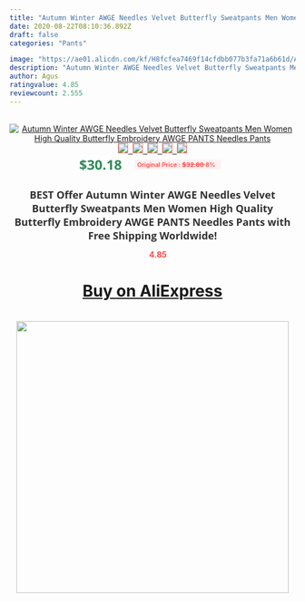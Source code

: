 ```yaml
---
title: "Autumn Winter AWGE Needles Velvet Butterfly Sweatpants Men Women High Quality Butterfly Embroidery AWGE PANTS Needles Pants"
date: 2020-08-22T08:10:36.892Z
draft: false
categories: "Pants"

image: "https://ae01.alicdn.com/kf/H8fcfea7469f14cfdbb077b3fa71a6b61d/Autumn-Winter-AWGE-Needles-Velvet-Butterfly-Sweatpants-Men-Women-High-Quality-Butterfly-Embroidery-AWGE-PANTS-Needles.jpg"
description: "Autumn Winter AWGE Needles Velvet Butterfly Sweatpants Men Women High Quality Butterfly Embroidery AWGE PANTS Needles Pants"
author: Agus
ratingvalue: 4.85
reviewcount: 2.555
---
```

<br>
<div style="text-align: center;">
<a href="https://s.click.aliexpress.com/e/_AMvkQZ" target="_blank" rel="nofollow noopener noreferrer"><img alt="Autumn Winter AWGE Needles Velvet Butterfly Sweatpants Men Women High Quality Butterfly Embroidery AWGE PANTS Needles Pants" class="magnifier-image" src="https://ae01.alicdn.com/kf/H8fcfea7469f14cfdbb077b3fa71a6b61d/Autumn-Winter-AWGE-Needles-Velvet-Butterfly-Sweatpants-Men-Women-High-Quality-Butterfly-Embroidery-AWGE-PANTS-Needles.jpg_640x640.jpg">
<br>
<img style="border:1px solid salmon" src="https://ae01.alicdn.com/kf/H8fcfea7469f14cfdbb077b3fa71a6b61d/Autumn-Winter-AWGE-Needles-Velvet-Butterfly-Sweatpants-Men-Women-High-Quality-Butterfly-Embroidery-AWGE-PANTS-Needles.jpg_120x120.jpg">&nbsp;&nbsp;<img style="border:1px solid salmon" src="https://ae01.alicdn.com/kf/H1d61cf29d5ff47df91da6cdbfe574fd99/Autumn-Winter-AWGE-Needles-Velvet-Butterfly-Sweatpants-Men-Women-High-Quality-Butterfly-Embroidery-AWGE-PANTS-Needles.jpg_120x120.jpg">&nbsp;&nbsp;<img style="border:1px solid salmon" src="https://ae01.alicdn.com/kf/H4aeb00dfc24f4d61b91bc3440af65bc9j/Autumn-Winter-AWGE-Needles-Velvet-Butterfly-Sweatpants-Men-Women-High-Quality-Butterfly-Embroidery-AWGE-PANTS-Needles.jpg_120x120.jpg">&nbsp;&nbsp;<img style="border:1px solid salmon" src="https://ae01.alicdn.com/kf/H23bcb9144035436fb7daadb061918fa11/Autumn-Winter-AWGE-Needles-Velvet-Butterfly-Sweatpants-Men-Women-High-Quality-Butterfly-Embroidery-AWGE-PANTS-Needles.jpg_120x120.jpg">&nbsp;&nbsp;<img style="border:1px solid salmon" src="https://ae01.alicdn.com/kf/H076225990a3b41af8168fd319a593b81e/Autumn-Winter-AWGE-Needles-Velvet-Butterfly-Sweatpants-Men-Women-High-Quality-Butterfly-Embroidery-AWGE-PANTS-Needles.jpg_120x120.jpg"></a></div><br0>
<div style="text-align: center;"><span style="background-color: white; border: 0px; box-sizing: border-box; color: seagreen; display: inline-block; font-family: &quot;open sans&quot; , &quot;arial&quot; , &quot;helvetica&quot; , sans-serif , &quot;heiti&quot;; font-size: 24px; font-stretch: inherit; font-weight: 700; line-height: inherit; margin: 0px 10px 0px 0px; padding: 0px; vertical-align: middle;">$30.18 </span>
<span style="background: rgb(255 , 241 , 241); border-radius: 3px; border: 0px; box-sizing: border-box; color: #ff4747; display: inline-block; font-family: inherit; font-size: 12px; font-stretch: inherit; font-style: inherit; font-variant: inherit; font-weight: 600; line-height: inherit; margin: 0px; padding: 2px 5px; transform: scale(0.9); vertical-align: middle;">Original Price : <b style="text-decoration: line-through;">$32.80 </b> 8%&nbsp;&nbsp;</span></div>
<h1 style="color: #333333; display: inline-block; font-family: &quot;open sans&quot; , &quot;arial&quot; , &quot;helvetica&quot; , sans-serif , &quot;heiti&quot;; font-size: 18px; font-stretch: inherit; font-weight: 700; text-align: center;">BEST Offer Autumn Winter AWGE Needles Velvet Butterfly Sweatpants Men Women High Quality Butterfly Embroidery AWGE PANTS Needles Pants with Free Shipping Worldwide!</h1>
<div style="color: #ff4747; text-align: center;">
<img src="https://4.bp.blogspot.com/-M0ZcTcb-5uY/XleCXlxnR4I/AAAAAAAAAEc/OrjgMkXV1oMQFaCRZj5HQwOCBcu3w1FegCPcBGAYYCw/s1600/star.png" style="height: 15px;">&nbsp;<b>4.85</b></div>
<div class="button_cont" align="center"><a class="buynow_a" href="https://s.click.aliexpress.com/e/_AMvkQZ" target="_blank" rel="nofollow noopener noreferrer"><H1>Buy on AliExpress</H1></a></div><br>
<div class="separator" style="clear: both; text-align: center;">
<img src="https://lh3.googleusercontent.com/-pTy5HemUv9M/XlePHvY0dAI/AAAAAAAAAE4/0nX5iRUoIWY8eMW9Dpxeirr157OZliDIgCLcBGAsYHQ/s1600/badge.gif" width="480">
</div>
